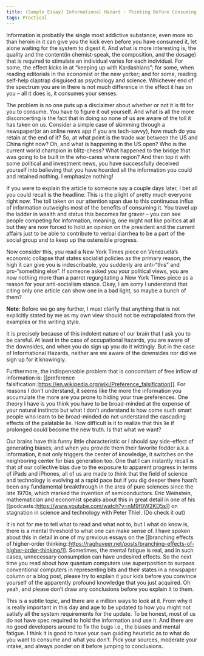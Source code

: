 ```yaml
---
title: (Sample Essay) Informational Hazard - Thinking Before Consuming
tags: Practical
---
```


Information is probably the single most addictive substance, even more so than heroin in it can give you the kick even before you have consumed it, let alone waiting for the system to digest it. And what is more interesting is, the quality and the content(in chemist-speak, the composition, and the dosage) that is required to stimulate an individual varies for each individual. For some, the effect kicks in at “keeping up with Kardashians”; for some, when reading editorials in the economist or the new yorker; and for some, reading self-help claptrap disguised as psychology and science. Whichever end of the spectrum you are in there is not much difference in the effect it has on you – all it does is, it consumes your senses.

The problem is no one puts up a disclaimer about whether or not it is fit for you to consume. You have to figure it out yourself. And what is all the more disconcerting is the fact that in doing so none of us are aware of the toll it has taken on us. Consider a simple case of skimming through a newspaper(or an online news app if you are tech-savvy), how much do you retain at the end of it? So, at what point is the trade war between the US and China right now? Oh, and what is happening in the US open? Who is the current world champion in blitz-chess? What happened to the bridge that was going to be built in the who-cares where region? And then top it with some political and investment news, you have successfully deceived yourself into believing that you have hoarded all the information you could and retained nothing. I emphasize nothing!

If you were to explain the article to someone say a couple days later, I bet all you could recall is the headline. This is the plight of pretty much everyone right now. The toll taken on our attention span due to this continuous influx of information outweighs most of the benefits of consuming it. You travel up the ladder in wealth and status this becomes far graver – you can see people competing for information, meaning, one might not like politics at all but they are now forced to hold an opinion on the president and the current affairs just to be able to contribute to verbal diarrhea to be a part of the social group and to keep up the ostensible progress.

Now consider this, you read a New York Times piece on Venezuela’s economic collapse that states socialist policies as the primary reason, the high it can give you is indescribable, you suddenly are anti-“this” and pro-“something else”. If someone asked you your political views, you are now nothing more than a parrot regurgitating a New York Times piece as a reason for your anti-socialism stance. Okay, I am sorry I understand that citing only one article can show one in a bad light, so maybe a bunch of them?

**Note**: Before we go any further, I must clarify that anything that is not explicitly stated by me as my own view should not be extrapolated from the examples or the writing style.

It is precisely because of this indolent nature of our brain that I ask you to be careful. At least in the case of occupational hazards, you are aware of the downsides, and when you do sign up you do it wittingly. But in the case of Informational Hazards, neither are we aware of the downsides nor did we sign up for it knowingly.

Furthermore, the indispensable problem that is concomitant of free inflow of information is: [[preference falsification::https://en.wikipedia.org/wiki/Preference_falsification]]. For reasons I don’t understand, it seems like the more the information you accumulate the more are you prone to hiding your true preferences. One theory I have is you think you have to be broad-minded at the expense of your natural instincts but what I don’t understand is how come such smart people who learn to be broad-minded do not understand the cascading effects of the palatable lie. How difficult is it to realize that this lie if prolonged could become the new truth. Is that what we want?

Our brains have this funny little characteristic or I should say side-effect of generating biases; and when you provide them their favorite fodder a.k.a information, it not only triggers the center of knowledge, it switches on the neighboring center for bias generation too. One that I can instantly recall is that of our collective bias due to the exposure to apparent progress in terms of iPads and iPhones, all of us are made to think that the field of science and technology is evolving at a rapid pace but if you dig deeper there hasn’t been any fundamental breakthrough in the area of pure sciences since the late 1970s, which marked the invention of semiconductors. Eric Weinstein, mathematician and economist speaks about this in great detail in one of his [[podcasts::https://www.youtube.com/watch?v=nM9f0W2KD5s]] on stagnation in science and technology with Peter Thiel. (Do check it out)

It is not for me to tell what to read and what not to, but I what do know is, there is a mental threshold to what one can make sense of. I have spoken about this in detail in one of my previous essays on the [[branching effects of higher-order thinking::https://raghuveer.net/posts/branching-effects-of-higher-order-thinking/]]. Sometimes, the mental fatigue is real, and in such cases, unnecessary consumption can have undesired effects. So the next time you read about how quantum computers use superposition to surpass conventional computers in representing bits and their states in a newspaper column or a blog post, please try to explain it your kids before you convince yourself of the apparently profound knowledge that you just acquired. Oh yeah, and please don’t draw any conclusions before you explain it to them.

This is a subtle topic, and there are a million ways to look at it. From why it is really important in this day and age to be updated to how you might not satisfy all the system requirements for the update. To be honest, most of us do not have spec required to hold the information and use it. And there are no good developers around to fix the bugs i.e., the biases and mental fatigue. I think it is good to have your own guiding heuristic as to what do you want to consume and what you don’t. Pick your sources, moderate your intake, and always ponder on it before jumping to conclusions.

